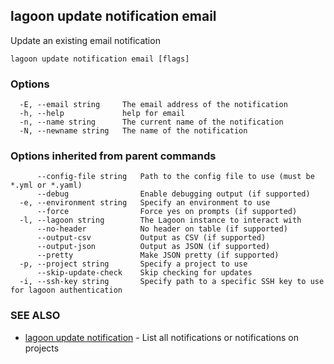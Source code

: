 ## lagoon update notification email

Update an existing email notification

```
lagoon update notification email [flags]
```

### Options

```
  -E, --email string     The email address of the notification
  -h, --help             help for email
  -n, --name string      The current name of the notification
  -N, --newname string   The name of the notification
```

### Options inherited from parent commands

```
      --config-file string   Path to the config file to use (must be *.yml or *.yaml)
      --debug                Enable debugging output (if supported)
  -e, --environment string   Specify an environment to use
      --force                Force yes on prompts (if supported)
  -l, --lagoon string        The Lagoon instance to interact with
      --no-header            No header on table (if supported)
      --output-csv           Output as CSV (if supported)
      --output-json          Output as JSON (if supported)
      --pretty               Make JSON pretty (if supported)
  -p, --project string       Specify a project to use
      --skip-update-check    Skip checking for updates
  -i, --ssh-key string       Specify path to a specific SSH key to use for lagoon authentication
```

### SEE ALSO

* [lagoon update notification](lagoon_update_notification.md)	 - List all notifications or notifications on projects

